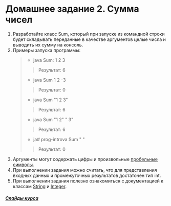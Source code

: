 # Домашнее задание 2. Сумма чисел

1. Разработайте класс Sum, который при запуске из командной строки будет складывать переданные в качестве аргументов целые числа и выводить их сумму на консоль.
2. Примеры запуска программы: 
    >  + java Sum: 1 2 3     
    >>  Результат: 6
    >  + java Sum 1 2 -3     
    >> Результат: 0
    >  + java Sum "1 2 3" 
    >>  Результат: 6
    >  + java Sum "1 2" " 3"
    >>  Результат: 6
    >  + ja# prog-introva Sum " "
    >>  Результат: 0
3. Аргументы могут содержать цифры и произвольные [пробельные символы].
4. При выполнении задания можно считать, что для представления входных данных и промежуточных результатов достаточен тип int.
5. При выполнении задания полезно ознакомиться с документацией к классам [String] и [Integer].

[String]: https://docs.oracle.com/en/java/javase/11/docs/api/java.base/java/lang/String.html
[Integer]: https://docs.oracle.com/en/java/javase/11/docs/api/java.base/https://www.kgeorgiy.info/courses/prog-intro/slides/arrays.xhtml#(1)java/lang/Integer.html
[пробельные символы]: https://docs.oracle.com/en/java/javase/11/docs/api/java.base/java/lang/Character.html#isWhitespace(char)

##### [Слайды курса][]

[Слайды курса]:https://www.kgeorgiy.info/courses/prog-intro/slides/arrays.xhtml#(1)
